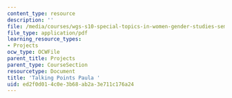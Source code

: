 ```yaml
---
content_type: resource
description: ''
file: /media/courses/wgs-s10-special-topics-in-women-gender-studies-seminar-latina-womens-voices-spring-2010/ed2f0d014c0e3b68ab2a3e711c176a24_MITWGS_S10S10_tp_paula.pdf
file_type: application/pdf
learning_resource_types:
- Projects
ocw_type: OCWFile
parent_title: Projects
parent_type: CourseSection
resourcetype: Document
title: 'Talking Points Paula '
uid: ed2f0d01-4c0e-3b68-ab2a-3e711c176a24
---
```


